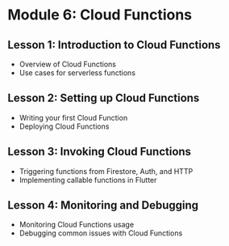 # Module 6: Cloud Functions

## Lesson 1: Introduction to Cloud Functions

- Overview of Cloud Functions
- Use cases for serverless functions

## Lesson 2: Setting up Cloud Functions

- Writing your first Cloud Function
- Deploying Cloud Functions

## Lesson 3: Invoking Cloud Functions

- Triggering functions from Firestore, Auth, and HTTP
- Implementing callable functions in Flutter

## Lesson 4: Monitoring and Debugging

- Monitoring Cloud Functions usage
- Debugging common issues with Cloud Functions
